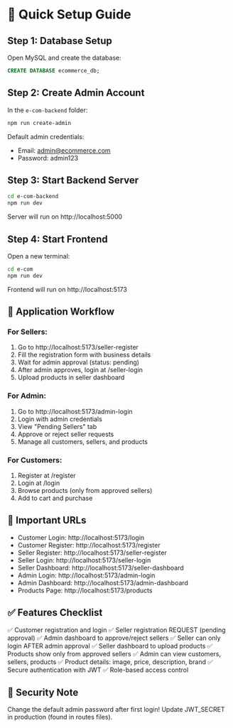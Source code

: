 # 🚀 Quick Setup Guide

## Step 1: Database Setup
Open MySQL and create the database:
```sql
CREATE DATABASE ecommerce_db;
```

## Step 2: Create Admin Account
In the `e-com-backend` folder:
```bash
npm run create-admin
```

Default admin credentials:
- Email: admin@ecommerce.com
- Password: admin123

## Step 3: Start Backend Server
```bash
cd e-com-backend
npm run dev
```
Server will run on http://localhost:5000

## Step 4: Start Frontend
Open a new terminal:
```bash
cd e-com
npm run dev
```
Frontend will run on http://localhost:5173

## 🔄 Application Workflow

### For Sellers:
1. Go to http://localhost:5173/seller-register
2. Fill the registration form with business details
3. Wait for admin approval (status: pending)
4. After admin approves, login at /seller-login
5. Upload products in seller dashboard

### For Admin:
1. Go to http://localhost:5173/admin-login
2. Login with admin credentials
3. View "Pending Sellers" tab
4. Approve or reject seller requests
5. Manage all customers, sellers, and products

### For Customers:
1. Register at /register
2. Login at /login
3. Browse products (only from approved sellers)
4. Add to cart and purchase

## 📍 Important URLs

- Customer Login: http://localhost:5173/login
- Customer Register: http://localhost:5173/register
- Seller Register: http://localhost:5173/seller-register
- Seller Login: http://localhost:5173/seller-login
- Seller Dashboard: http://localhost:5173/seller-dashboard
- Admin Login: http://localhost:5173/admin-login
- Admin Dashboard: http://localhost:5173/admin-dashboard
- Products Page: http://localhost:5173/products

## ✅ Features Checklist

✅ Customer registration and login
✅ Seller registration REQUEST (pending approval)
✅ Admin dashboard to approve/reject sellers
✅ Seller can only login AFTER admin approval
✅ Seller dashboard to upload products
✅ Products show only from approved sellers
✅ Admin can view customers, sellers, products
✅ Product details: image, price, description, brand
✅ Secure authentication with JWT
✅ Role-based access control

## 🔐 Security Note
Change the default admin password after first login!
Update JWT_SECRET in production (found in routes files).
